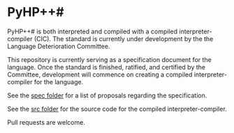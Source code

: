 # PyHP++#

PyHP++# is both interpreted and compiled with a compiled interpreter-compiler (CIC). The standard is currently under development by the the Language Deterioration Committee.

This repository is currently serving as a specification document for the language. Once the standard is finished, ratified, and certified by the Committee, development will commence on creating a compiled interpreter-compiler for the language.

See the [spec folder](https://github.com/PyHP-pph/PyHP-pph/tree/master/spec) for a list of proposals regarding the specification.

See the [src folder](https://github.com/PyHP-pph/PyHP-pph/tree/master/src) for the source code for the compiled interpreter-compiler.

Pull requests are welcome.
